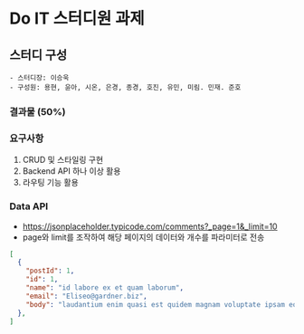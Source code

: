 # Do IT 스터디원 과제

## 스터디 구성

    - 스터디장: 이승욱
    - 구성원: 용현, 윤아, 시온, 은경, 종경, 호진, 유민, 미림. 민재. 준호

### 결과물 (50%)

### 요구사항

1. CRUD 및 스타일링 구현
2. Backend API 하나 이상 활용
3. 라우팅 기능 활용

### Data API

- https://jsonplaceholder.typicode.com/comments?_page=1&_limit=10
- page와 limit를 조작하여 해당 페이지의 데이터와 개수를 파라미터로 전송

```JSON
[
  {
    "postId": 1,
    "id": 1,
    "name": "id labore ex et quam laborum",
    "email": "Eliseo@gardner.biz",
    "body": "laudantium enim quasi est quidem magnam voluptate ipsam eos\ntempora quo necessitatibus\ndolor quam autem quasi\nreiciendis et nam sapiente accusantium"
  },
]
```
